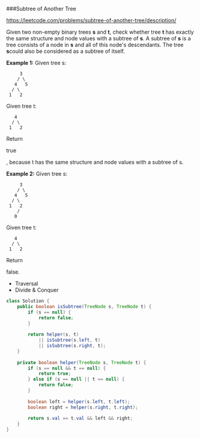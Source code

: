 ###Subtree of Another Tree

https://leetcode.com/problems/subtree-of-another-tree/description/

Given two non-empty binary trees **s** and **t**, check whether tree **t** has exactly the same structure and node values with a subtree of **s**. A subtree of **s** is a tree consists of a node in **s** and all of this node's descendants. The tree **s**could also be considered as a subtree of itself.

**Example 1:**
Given tree s:

```
     3
    / \
   4   5
  / \
 1   2

```

Given tree t:

```
   4 
  / \
 1   2

```

Return 

true

, because t has the same structure and node values with a subtree of s.

**Example 2:**
Given tree s:

```
     3
    / \
   4   5
  / \
 1   2
    /
   0

```

Given tree t:

```
   4
  / \
 1   2

```

Return 

false.



* Traversal
* Divide & Conquer

```java
class Solution {
    public boolean isSubtree(TreeNode s, TreeNode t) {
        if (s == null) {
            return false;
        }
        
        return helper(s, t)
            || isSubtree(s.left, t) 
            || isSubtree(s.right, t);
    }
    
    private boolean helper(TreeNode s, TreeNode t) {
        if (s == null && t == null) {
            return true;
        } else if (s == null || t == null) {
            return false;
        }
        
        boolean left = helper(s.left, t.left);
        boolean right = helper(s.right, t.right);
        
        return s.val == t.val && left && right;        
    }
}
```









